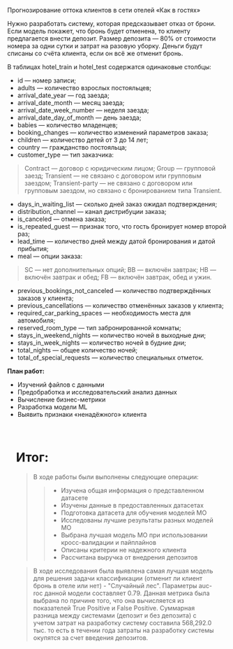 Прогнозирование оттока клиентов в сети отелей «Как в гостях»

Нужно разработать систему, которая предсказывает отказ от брони. Если модель покажет, что бронь будет отменена, то клиенту предлагается внести депозит. Размер депозита — 80% от стоимости номера за одни сутки и затрат на разовую уборку. Деньги будут списаны со счёта клиента, если он всё же отменит бронь.

В таблицах hotel_train и hotel_test содержатся одинаковые столбцы:
-	id — номер записи;
-	adults — количество взрослых постояльцев;
-	arrival_date_year — год заезда;
-	arrival_date_month — месяц заезда;
-	arrival_date_week_number — неделя заезда;
-	arrival_date_day_of_month — день заезда;
-	babies — количество младенцев;
-	booking_changes — количество изменений параметров заказа;
-	children — количество детей от 3 до 14 лет;
-	country — гражданство постояльца;
-	customer_type — тип заказчика: 
>	Contract — договор с юридическим лицом;
>	Group — групповой заезд;
>	Transient — не связано с договором или групповым заездом;
>	Transient-party — не связано с договором или групповым заездом, но связано с бронированием типа Transient.
-	days_in_waiting_list — сколько дней заказ ожидал подтверждения;
-	distribution_channel — канал дистрибуции заказа;
-	is_canceled — отмена заказа;
-	is_repeated_guest — признак того, что гость бронирует номер второй раз;
-	lead_time — количество дней между датой бронирования и датой прибытия;
-	meal — опции заказа: 
>	SC — нет дополнительных опций;
>	BB — включён завтрак;
>	HB — включён завтрак и обед;
>	FB — включён завтрак, обед и ужин.
-	previous_bookings_not_canceled — количество подтверждённых заказов у клиента;
-	previous_cancellations — количество отменённых заказов у клиента;
-	required_car_parking_spaces — необходимость места для автомобиля;
-	reserved_room_type — тип забронированной комнаты;
-	stays_in_weekend_nights — количество ночей в выходные дни;
-	stays_in_week_nights — количество ночей в будние дни;
-	total_nights — общее количество ночей;
-	total_of_special_requests — количество специальных отметок.

**План работ:**
- Изучений файлов с данными
- Предобработка и исследовательский анализ данных
- Вычисление бизнес-метрики
- Разработка модели ML
- Выявить признаки «ненадёжного» клиента


<div style="border:solid steelgreen 4px; padding: 20px; border-radius: 15px">
<h1>Итог:</h1>

>В ходе работы были выполнены следующие операции:
>>- Изучена общая информация о представленном датасете
>>- Изучены данные в предоставленных датасетах
>>- Подготовка датасета для обучения моделей МО
>>- Исследованы лучшие результаты разных моделей МО
>>- Выбрана лучшая модель МО при использовании кросс-валидации и пайплайнов
>>- Описаны критерии не надежного клиента
>>- Рассчитана выручка от внедрения депозитов
 
> В ходе исследования была выявлена самая лучшая модель для решения задачи классификации (отменит ли клиент бронь в отеле или нет) - "Случайный лес". Параметры auc-roc данной модели составляет 0.79. Данная метрика была выбрана по причине того, что она вычисляется из показателей True Positive и False Positive.
Суммарная разница между системами (депозит и без депозита) с учетом затрат на разработку систему составила 568,292.0 тыс. то есть в течении года затраты на разработку системы окупятся за счет введения депозитов.
